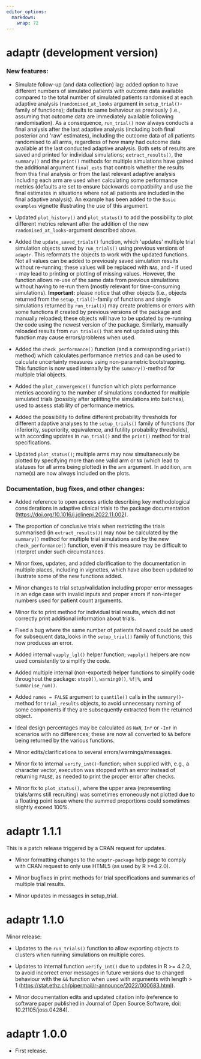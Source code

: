 ```yaml
---
editor_options: 
  markdown: 
    wrap: 72
---
```


# adaptr (development version)

### New features:

-   Simulate follow-up (and data collection) lag: added option to have
    different numbers of simulated patients with outcome data available
    compared to the total number of simulated patients randomised at
    each adaptive analysis (`randomised_at_looks` argument in
    `setup_trial()`-family of functions); defaults to same behaviour as
    previously (i.e., assuming that outcome data are immediately
    available following randomisation). As a consequence, `run_trial()`
    now always conducts a final analysis after the last adaptive
    analysis (including both final posterior and 'raw' estimates),
    including the outcome data of all patients randomised to all arms,
    regardless of how many had outcome data available at the last
    conducted adaptive analysis. Both sets of results are saved and
    printed for individual simulations; `extract_results()`, the
    `summary()` and the `print()` methods for multiple simulations have
    gained the additional argument `final_ests` that controls whether
    the results from this final analysis or from the last relevant
    adaptive analysis including each arm are used when calculating some
    performance metrics (defaults are set to ensure backwards
    compatibility and use the final estimates in situations where not
    all patients are included in the final adaptive analysis). An
    example has been added to the `Basic examples` vignette illustrating
    the use of this argument.

-   Updated `plot_history()` and `plot_status()` to add the possibility
    to plot different metrics relevant after the addition of the new
    `randomised_at_looks`-argument described above.

-   Added the `update_saved_trials()` function, which 'updates' multiple
    trial simulation objects saved by `run_trials()` using previous
    versions of `adaptr`. This reformats the objects to work with the
    updated functions. Not all values can be added to previously saved
    simulation results without re-running; these values will be replaced
    with `NA`s, and - if used - may lead to printing or plotting of
    missing values. However, the function allows re-use of the same data
    from previous simulations without having to re-run them (mostly
    relevant for time-consuming simulations). **Important:** please
    notice that other objects (i.e., objects returned from the
    `setup_trial()`-family of functions and single simulations returned
    by `run_trial()`) may create problems or errors with some functions
    if created by previous versions of the package and manually
    reloaded; these objects will have to be updated by re-running the
    code using the newest version of the package. Similarly, manually
    reloaded results from `run_trials()` that are not updated using this
    function may cause errors/problems when used.

-   Added the `check_performance()` function (and a corresponding
    `print()` method) which calculates performance metrics and can be
    used to calculate uncertainty measures using non-parametric
    bootstrapping. This function is now used internally by the
    `summary()`-method for multiple trial objects.

-   Added the `plot_convergence()` function which plots performance
    metrics according to the number of simulations conducted for
    multiple simulated trials (possibly after splitting the simulations
    into batches), used to assess stability of performance metrics.

-   Added the possibility to define different probability thresholds for
    different adaptive analyses to the `setup_trials()` family of
    functions (for inferiority, superiority, equivalence, and futility
    probability thresholds), with according updates in `run_trial()` and
    the `print()` method for trial specifications.

-   Updated `plot_status()`; multiple arms may now simultaneously be
    plotted by specifying more than one valid arm or `NA` (which lead to
    statuses for all arms being plotted) in the `arm` argument. In
    addition, `arm` name(s) are now always included on the plots.

### Documentation, bug fixes, and other changes:

-   Added reference to open access article describing key methodological
    considerations in adaptive clinical trials to the package
    documentation (<https://doi.org/10.1016/j.jclinepi.2022.11.002>).

-   The proportion of conclusive trials when restricting the trials
    summarised (in `extract_results()`) may now be calculated by the
    `summary()` method for multiple trial simulations and by the new
    `check_performance()` function, even if this measure may be
    difficult to interpret under such circumstances.

-   Minor fixes, updates, and added clarification to the documentation
    in multiple places, including in vignettes, which have also been
    updated to illustrate some of the new functions added.

-   Minor changes to trial setup/validation including proper error
    messages in an edge case with invalid inputs and proper errors if
    non-integer numbers used for patient count arguments.

-   Minor fix to print method for individual trial results, which did
    not correctly print additional information about trials.

-   Fixed a bug where the same number of patients followed could be used
    for subsequent data_looks in the `setup_trial()` family of
    functions; this now produces an error.

-   Added internal `vapply_lgl()` helper function; `vapply()` helpers
    are now used consistently to simplify the code.

-   Added multiple internal (non-exported) helper functions to simplify
    code throughout the package: `stop0()`, `warning0()`, `%f|%`, and
    `summarise_num()`.

-   Added `names = FALSE` argument to `quantile()` calls in the
    `summary()`-method for `trial_results` objects, to avoid unnecessary
    naming of some components if they are subsequently extracted from
    the returned object.

-   Ideal design percentages may be calculated as `NaN`, `Inf` or `-Inf`
    in scenarios with no differences; these are now all converted to
    `NA` before being returned by the various functions.

-   Minor edits/clarifications to several errors/warnings/messages.

-   Minor fix to internal `verify_int()`-function; when supplied with,
    e.g., a character vector, execution was stopped with an error
    instead of returning `FALSE`, as needed to print the proper error
    after checks.

-   Minor fix to `plot_status()`, where the upper area (representing
    trials/arms still recruiting) was sometimes erroneously not plotted
    due to a floating point issue where the summed proportions could
    sometimes slightly exceed 100%.

# adaptr 1.1.1

This is a patch release triggered by a CRAN request for updates.

-   Minor formatting changes to the `adaptr-package` help page to comply
    with CRAN request to only use HTML5 (as used by R \>=4.2.0).

-   Minor bugfixes in print methods for trial specifications and
    summaries of multiple trial results.

-   Minor updates in messages in setup_trial.

# adaptr 1.1.0

Minor release:

-   Updates to the `run_trials()` function to allow exporting objects to
    clusters when running simulations on multiple cores.

-   Updates to internal function `verify_int()` due to updates in R \>=
    4.2.0, to avoid incorrect error messages in future versions due to
    changed behaviour with the `&&` function when used with arguments
    with length \> 1
    (<https://stat.ethz.ch/pipermail/r-announce/2022/000683.html>).

-   Minor documentation edits and updated citation info (reference to
    software paper published in Journal of Open Source Software, doi:
    10.21105/joss.04284).

# adaptr 1.0.0

-   First release.
